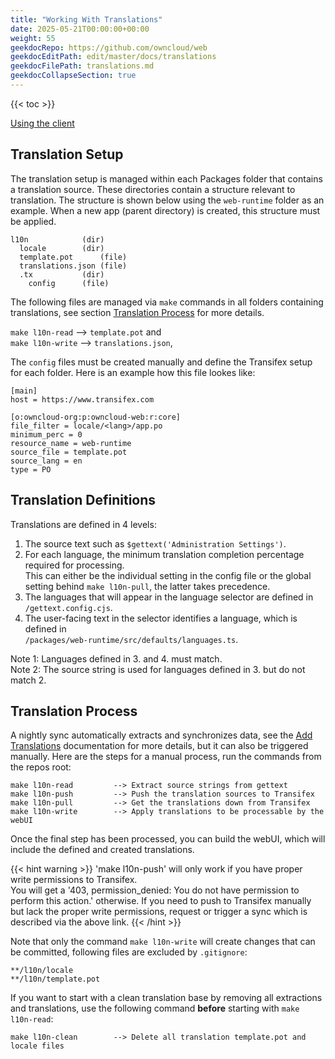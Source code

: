 ```yaml
---
title: "Working With Translations"
date: 2025-05-21T00:00:00+00:00
weight: 55
geekdocRepo: https://github.com/owncloud/web
geekdocEditPath: edit/master/docs/translations
geekdocFilePath: translations.md
geekdocCollapseSection: true
---
```


{{< toc >}}

[Using the client](https://developers.transifex.com/docs/using-the-client)

## Translation Setup

The translation setup is managed within each Packages folder that contains a translation source. These directories contain a structure relevant to translation. The structure is shown below using the `web-runtime` folder as an example. When a new app (parent directory) is created, this structure must be applied.

```
l10n			(dir)
  locale		(dir)
  template.pot		(file)
  translations.json	(file)
  .tx			(dir)
    config		(file)
```

The following files are managed via `make` commands in all folders containing translations, see section [Translation Process](#translation-process) for more details.

`make l10n-read` --> `template.pot` and\
`make l10n-write` --> `translations.json`,

The `config` files must be created manually and define the Transifex setup for each folder. Here is an example how this file lookes like:

```
[main]
host = https://www.transifex.com

[o:owncloud-org:p:owncloud-web:r:core]
file_filter = locale/<lang>/app.po
minimum_perc = 0
resource_name = web-runtime
source_file = template.pot
source_lang = en
type = PO
```

## Translation Definitions

Translations are defined in 4 levels:

1. The source text such as `$gettext('Administration Settings')`.
2. For each language, the minimum translation completion percentage required for processing.\
This can either be the individual setting in the config file or the global setting behind `make l10n-pull`, the latter takes precedence.
3. The languages that will appear in the language selector are defined in `/gettext.config.cjs`.
4. The user-facing text in the selector identifies a language, which is defined in\
`/packages/web-runtime/src/defaults/languages.ts`.

Note 1: Languages defined in 3. and 4. must match.\
Note 2: The source string is used for languages defined in 3. but do not match 2.

## Translation Process

A nightly sync automatically extracts and synchronizes data, see the [Add Translations](https://owncloud.dev/services/general-info/add-translations/) documentation for more details, but it can also be triggered manually. Here are the steps for a manual process, run the commands from the repos root:

```
make l10n-read         --> Extract source strings from gettext
make l10n-push         --> Push the translation sources to Transifex
make l10n-pull         --> Get the translations down from Transifex
make l10n-write        --> Apply translations to be processable by the webUI
```

Once the final step has been processed, you can build the webUI, which will include the defined and created translations.

{{< hint warning >}}
'make l10n-push' will only work if you have proper write permissions to Transifex.\
You will get a '403, permission_denied: You do not have permission to perform this action.' otherwise. If you need to push to Transifex manually but lack the proper write permissions, request or trigger a sync which is described via the above link.
{{< /hint >}}

Note that only the command `make l10n-write` will create changes that can be committed, following files are excluded by `.gitignore`:
```
**/l10n/locale
**/l10n/template.pot
```

If you want to start with a clean translation base by removing all extractions and translations, use the following command **before** starting with `make l10n-read`:

```
make l10n-clean        --> Delete all translation template.pot and locale files
``` 
